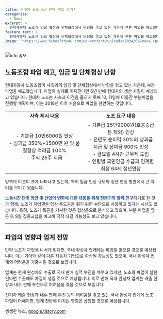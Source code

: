 ```yaml
---
title: 현대차 노조 6년 만에 파업 위기?
categories:
  - News
excerpt: >
  현대자동차 노조가 임금 협상과 단체협상에서 난항을 겪고 있는 가운데 부분 파업을 예고했다. 사측은 임금 및 정년 연장 등에서 이견을 좁히지 못하고, 노조는 파업 가능성을 내비친다. 양측의 협상이 진행되지만, 파업 가능성도 있는 상황에서 국내 완성차 업계에는 파장이 예상된다. 하지만, 임단협 타결이 어려운 상황에서도 양측의 교섭이 이어지면서 파업이 연기될 가능성도 있다. 각 기업의 노사관계와 파업 여부 등 업계 전체에 미치는 영향이 큰 상황이다. 
feature_text: >
  현대자동차 노조가 임금 협상과 단체협상에서 난항을 겪고 있는 가운데 부분 파업을 예고했다. 사측은 임금 및 정년 연장 등에서 이견을 좁히지 못하고, 노조는 파업 가능성을 내비친다. 양측의 협상이 진행되지만, 파업 가능성도 있는 상황에서 국내 완성차 업계에는 파장이 예상된다. 하지만, 임단협 타결이 어려운 상황에서도 양측의 교섭이 이어지면서 파업이 연기될 가능성도 있다. 각 기업의 노사관계와 파업 여부 등 업계 전체에 미치는 영향이 큰 상황이다. 
image: 'https://www.behealthy4u.com/wp-content/uploads/2024/06/news.jpg'
---
```


<p><img src="https://www.behealthy4u.com/wp-content/uploads/2024/06/news.jpg" alt="info 속보" /></p>

<h2 data-ke-size="size26">노동조합 파업 예고, 임금 및 단체협상 난항</h2>

<p data-ke-size="size16">현대자동차 노동조합이 사측과의 임금 및 단체협상에서 난항을 겪고 있는 가운데, 부분 파업을 예고했습니다. 파업이 실제로 이뤄진다면 6년 만에 현대차의 생산 차질이 예상되고 있습니다. 현대차 노조는 사측과 이견을 좁히지 못해 10, 11일에 이틀간 부분파업을 진행할 계획이며, 이는 2018년 이후 처음으로 파업을 선언하는 것입니다.</p>

<table>
  <tr>
    <td style="text-align: center; height: 17px;"><b>사측 제시 내용</b></td>
    <td style="text-align: center; height: 17px;"><b>노조 요구 내용</b></td>
  </tr>
  <tr>
    <td style="text-align: center; height: 17px;">- 기본급 10만6000원 인상<br>- 성과급 350%+1500만 원 및 품질향상 격려금 100%<br>- 주식 25주 지급</td>
    <td style="text-align: center; height: 17px;">- 기본급 15만9000원(호봉승급분 제외) 인상<br>- 전년도 순이익 30%의 성과급 지급 및 상여금 900% 인상<br>- 금요일 4시간 근무제 도입<br>- 연령별 국민연금 수급과 연계한 최장 64세 정년연장</td>
  </tr>
</table>

<p data-ke-size="size16">양측의 이견이 크게 나타나고 있는데, 특히 임금 인상 규모와 정년 연장 방안에서 큰 차이를 보이고 있습니다.</p>

<p data-ke-size="size16"><b><span style="color: #1a5490;">노동시간 단축 방안 및 산업의 변화에 대한 대응을 위해 전문가와 함께 연구</span></b>하기로 한 것과 함께, 노조가 파업권을 협상 주도권을 쥐기 위한 수단으로 사용하고 있다는 시선도 있습니다. 특히, 노조가 특근을 거부한 것은 협상용으로 분석되고 있으며, 부분 파업을 앞둔 8, 9일 집중교섭을 예고해 극적 타결 가능성도 보고 있습니다.</p>

<hr>

<h2 data-ke-size="size26">파업의 영향과 업계 전망</h2>

<p data-ke-size="size16">만약 노조가 파업에 나서게 된다면, 국내 완성차 업계에는 파장을 일으킬 것으로 예상됩니다. 이는 기아와 같이 다른 자동차 기업으로 확산될 가능성도 있으며, 국내 완성차 업계의 어려움을 가중시킬 것으로 보입니다.</p>

<p data-ke-size="size16">업계는 현재 완성차의 수출로 국내 판매 실적 부진을 메우고 있지만, 노조의 파업이 실현된다면 수출에도 차질이 생길 것으로 예상됩니다. 이로 인해 국내 완성차 업계는 캐즘 현상과 내수 판매 부진으로 어려움을 겪을 것으로 보입니다.</p>

<p data-ke-size="size16">전기차 캐즘 현상과 내수 판매 부진 등의 어려움을 겪고 있는 국내 완성차 업계에 노조 파업이 더해지면, 업계 전반에 미치는 영향은 상당할 것으로 예상됩니다.</p>
생생한 뉴스, <a href="https://qoogle.tistory.com" rel="dofollow">qoogle.tistory.com</a>


